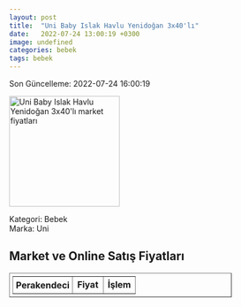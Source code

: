 ```yaml
---
layout: post
title:  "Uni Baby Islak Havlu Yenidoğan 3x40'lı"
date:   2022-07-24 13:00:19 +0300
image: undefined
categories: bebek
tags: bebek
---
```


Son Güncelleme: 2022-07-24 16:00:19

<img src="undefined" width="200" alt="Uni Baby Islak Havlu Yenidoğan 3x40'lı market fiyatları" />

Kategori: Bebek
<br />
Marka: Uni

<h2>Market ve Online Satış Fiyatları</h2>

<table border="1" style="padding: 5px;width:80%;">
  <tr>
    <td style="padding: 5px;"><strong>Perakendeci</strong></td>
    <td><strong>Fiyat</strong></td>
    <td><strong>İşlem</strong></td>
  </tr>
  
</table>
